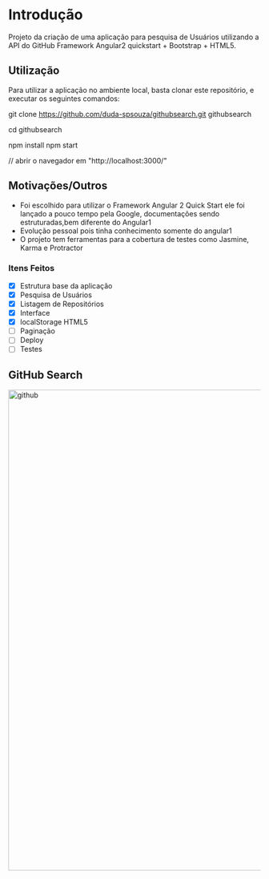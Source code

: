 # Introdução
Projeto da criação de uma aplicação para pesquisa de Usuários utilizando a API do GitHub Framework Angular2 quickstart + Bootstrap + HTML5.

## Utilização
Para utilizar a aplicação no ambiente local, basta clonar este repositório, e executar os seguintes comandos:

git clone https://github.com/duda-spsouza/githubsearch.git   githubsearch

cd githubsearch

npm install
npm start

// abrir o navegador em "http://localhost:3000/"

## Motivações/Outros
- Foi escolhido para utilizar o Framework Angular 2 Quick Start ele foi lançado a pouco tempo pela Google, documentações sendo estruturadas,bem diferente do Angular1
- Evolução pessoal pois tinha conhecimento somente do angular1
- O projeto tem ferramentas para a cobertura de testes como Jasmine, Karma e Protractor 
 
### Itens Feitos
- [x] Estrutura base da aplicação
- [x] Pesquisa de Usuários
- [x] Listagem de Repositórios
- [x] Interface
- [x] localStorage HTML5
- [ ] Paginação
- [ ] Deploy
- [ ] Testes
## GitHub Search
<img width="960" alt="github" src="https://cloud.githubusercontent.com/assets/7572502/25404758/7e192220-29d7-11e7-942b-7970ad207b8a.PNG">
